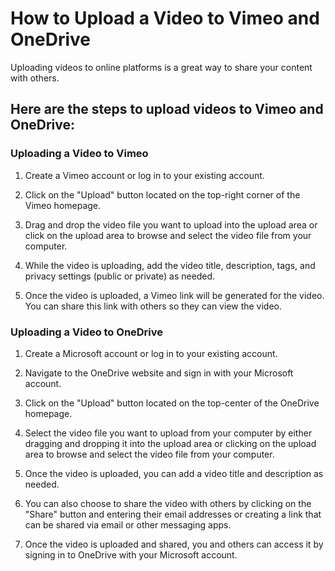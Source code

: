 # How to Upload a Video to Vimeo and OneDrive

Uploading videos to online platforms is a great way to share your content with others. 

## Here are the steps to upload videos to Vimeo and OneDrive:

### Uploading a Video to Vimeo

1.  Create a Vimeo account or log in to your existing account.
    
2.  Click on the "Upload" button located on the top-right corner of the Vimeo homepage.
    
3.  Drag and drop the video file you want to upload into the upload area or click on the upload area to browse and select the video file from your computer.
    
4.  While the video is uploading, add the video title, description, tags, and privacy settings (public or private) as needed.
    
5.  Once the video is uploaded, a Vimeo link will be generated for the video. You can share this link with others so they can view the video.
    

### Uploading a Video to OneDrive

1.  Create a Microsoft account or log in to your existing account.
    
2.  Navigate to the OneDrive website and sign in with your Microsoft account.
    
3.  Click on the "Upload" button located on the top-center of the OneDrive homepage.
    
4.  Select the video file you want to upload from your computer by either dragging and dropping it into the upload area or clicking on the upload area to browse and select the video file from your computer.
    
5.  Once the video is uploaded, you can add a video title and description as needed.
    
6.  You can also choose to share the video with others by clicking on the "Share" button and entering their email addresses or creating a link that can be shared via email or other messaging apps.
    
7.  Once the video is uploaded and shared, you and others can access it by signing in to OneDrive with your Microsoft account.
